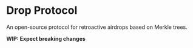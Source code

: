 # Drop Protocol
An open-source protocol for retroactive airdrops based on Merkle trees.  

**WIP: Expect breaking changes**
